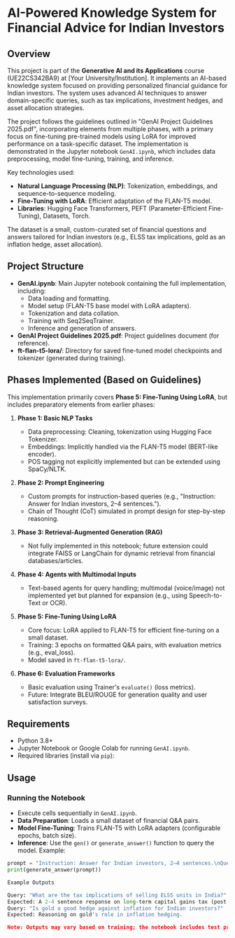# AI-Powered Knowledge System for Financial Advice for Indian Investors

## Overview

This project is part of the **Generative AI and its Applications** course (UE22CS342BA9) at [Your University/Institution]. It implements an AI-based knowledge system focused on providing personalized financial guidance for Indian investors. The system uses advanced AI techniques to answer domain-specific queries, such as tax implications, investment hedges, and asset allocation strategies.

The project follows the guidelines outlined in "GenAI Project Guidelines 2025.pdf", incorporating elements from multiple phases, with a primary focus on fine-tuning pre-trained models using LoRA for improved performance on a task-specific dataset. The implementation is demonstrated in the Jupyter notebook `GenAI.ipynb`, which includes data preprocessing, model fine-tuning, training, and inference.

Key technologies used:
- **Natural Language Processing (NLP)**: Tokenization, embeddings, and sequence-to-sequence modeling.
- **Fine-Tuning with LoRA**: Efficient adaptation of the FLAN-T5 model.
- **Libraries**: Hugging Face Transformers, PEFT (Parameter-Efficient Fine-Tuning), Datasets, Torch.

The dataset is a small, custom-curated set of financial questions and answers tailored for Indian investors (e.g., ELSS tax implications, gold as an inflation hedge, asset allocation).

## Project Structure

- **GenAI.ipynb**: Main Jupyter notebook containing the full implementation, including:
  - Data loading and formatting.
  - Model setup (FLAN-T5 base model with LoRA adapters).
  - Tokenization and data collation.
  - Training with Seq2SeqTrainer.
  - Inference and generation of answers.
- **GenAI Project Guidelines 2025.pdf**: Project guidelines document (for reference).
- **ft-flan-t5-lora/**: Directory for saved fine-tuned model checkpoints and tokenizer (generated during training).

## Phases Implemented (Based on Guidelines)

This implementation primarily covers **Phase 5: Fine-Tuning Using LoRA**, but includes preparatory elements from earlier phases:

1. **Phase 1: Basic NLP Tasks**  
   - Data preprocessing: Cleaning, tokenization using Hugging Face Tokenizer.  
   - Embeddings: Implicitly handled via the FLAN-T5 model (BERT-like encoder).  
   - POS tagging not explicitly implemented but can be extended using SpaCy/NLTK.

2. **Phase 2: Prompt Engineering**  
   - Custom prompts for instruction-based queries (e.g., "Instruction: Answer for Indian investors, 2–4 sentences.").  
   - Chain of Thought (CoT) simulated in prompt design for step-by-step reasoning.

3. **Phase 3: Retrieval-Augmented Generation (RAG)**  
   - Not fully implemented in this notebook; future extension could integrate FAISS or LangChain for dynamic retrieval from financial databases/articles.

4. **Phase 4: Agents with Multimodal Inputs**  
   - Text-based agents for query handling; multimodal (voice/image) not implemented yet but planned for expansion (e.g., using Speech-to-Text or OCR).

5. **Phase 5: Fine-Tuning Using LoRA**  
   - Core focus: LoRA applied to FLAN-T5 for efficient fine-tuning on a small dataset.  
   - Training: 3 epochs on formatted Q&A pairs, with evaluation metrics (e.g., eval_loss).  
   - Model saved in `ft-flan-t5-lora/`.

6. **Phase 6: Evaluation Frameworks**  
   - Basic evaluation using Trainer's `evaluate()` (loss metrics).  
   - Future: Integrate BLEU/ROUGE for generation quality and user satisfaction surveys.

## Requirements

- Python 3.8+
- Jupyter Notebook or Google Colab for running `GenAI.ipynb`.
- Required libraries (install via `pip`):

## Usage

### Running the Notebook
- Execute cells sequentially in `GenAI.ipynb`.
- **Data Preparation**: Loads a small dataset of financial Q&A pairs.
- **Model Fine-Tuning**: Trains FLAN-T5 with LoRA adapters (configurable epochs, batch size).
- **Inference**: Use the `gen()` or `generate_answer()` function to query the model.
Example:
```python
prompt = "Instruction: Answer for Indian investors, 2–4 sentences.\nQuestion: What are the tax implications of selling ELSS units in India?\nAnswer:"
print(generate_answer(prompt))

Example Outputs

Query: "What are the tax implications of selling ELSS units in India?"
Expected: A 2-4 sentence response on long-term capital gains tax (post-fine-tuning improves relevance).
Query: "Is gold a good hedge against inflation for Indian investors?"
Expected: Reasoning on gold's role in inflation hedging.

Note: Outputs may vary based on training; the notebook includes test prompts.
